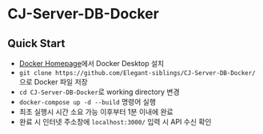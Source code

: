 # CJ-Server-DB-Docker

## Quick Start
- [Docker Homepage](https://www.docker.com/)에서 Docker Desktop 설치
- `git clone https://github.com/Elegant-siblings/CJ-Server-DB-Docker/`으로 Docker 파일 저장
- `cd CJ-Server-DB-Docker`로 working directory 변경
- `docker-compose up -d --build` 명령어 실행
- 최초 실행시 시간 소요 가능 이후부터 1분 이내에 완료
- 완료 시 인터넷 주소창에 `localhost:3000/` 입력 시 API 수신 확인
